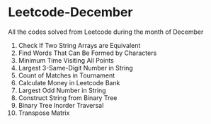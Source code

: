 # Leetcode-December
All the codes solved from Leetcode during the month of December 

1. Check If Two String Arrays are Equivalent
2. Find Words That Can Be Formed by Characters
3. Minimum Time Visiting All Points
4. Largest 3-Same-Digit Number in String
5. Count of Matches in Tournament
6. Calculate Money in Leetcode Bank
7. Largest Odd Number in String
8. Construct String from Binary Tree
9. Binary Tree Inorder Traversal
10. Transpose Matrix 
